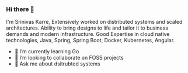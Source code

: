 ### Hi there 👋

<!--
**srinivaskarre/srinivaskarre** is a ✨ _special_ ✨ repository because its `README.md` (this file) appears on your GitHub profile.

Here are some ideas to get you started: -->

I'm Srinivas Karre, Extensively worked on distributed systems and scaled architectures. Ability to bring designs to life and tailor it to business demands and modern infrastructure. Good Expertise in cloud native technologies, Java, Spring, Spring Boot, Docker, Kubernetes, Angular.

- 🌱 I’m currently learning Go
- 👯 I’m looking to collaborate on FOSS projects
- 💬 Ask me about dsitrubted systems
